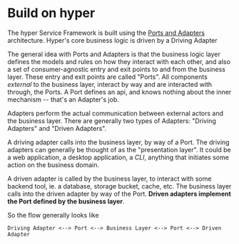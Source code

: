 # Build on hyper

The hyper Service Framework is built using the
[Ports and Adapters](/docs/concepts/clean-cloud-architecture) architecture. Hyper's core business logic is driven by a Driving Adapter

The general idea with Ports and Adapters is that the business logic layer defines the models and rules on how they interact with each other, and also a set of consumer-agnostic entry and exit points to and from the business layer. These entry and exit points are called "Ports". All components _external_ to the business layer, interact by way and are interacted with through, the Ports. A Port defines an api, and knows nothing about the inner mechanism -- that's an Adapter's job.

Adapters perform the actual communication between external actors and the business layer. There are generally two types of Adapters: "Driving Adapters" and "Driven Adapters".

A driving adapter calls into the business layer, by way of a Port. The driving adapters can generally be thought of as the "presentation layer". It could be a web application, a desktop application, a _CLI_, anything that initiates some action on the business domain.

A driven adapter is called by the business layer, to interact with some backend tool, ie. a database, storage bucket, cache, etc. The business layer calls into the driven adapter by way of the Port. **Driven adapters implement the Port defined by the business layer**.

So the flow generally looks like

```
Driving Adapter <--> Port <--> Business Layer <--> Port <--> Driven Adapter
```
